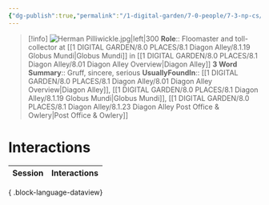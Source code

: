 ```yaml
---
{"dg-publish":true,"permalink":"/1-digital-garden/7-0-people/7-3-np-cs/herman-pilliwickle/","tags":["#person","#diagon-alley","#diagon-alley-resident","#local-official"]}
---
```


>[!info] 
>![Herman Pilliwickle.jpg|left|300](/img/user/1%20DIGITAL%20GARDEN/7.0%20PEOPLE/7.3%20NPCs/Headshots/Herman%20Pilliwickle.jpg)
>**Role**:: Floomaster and toll-collector at [[1 DIGITAL GARDEN/8.0 PLACES/8.1 Diagon Alley/8.1.19 Globus Mundi\|Globus Mundi]] in [[1 DIGITAL GARDEN/8.0 PLACES/8.1 Diagon Alley/8.01 Diagon Alley Overview\|Diagon Alley]]
>**3 Word Summary**:: Gruff, sincere, serious
>**UsuallyFoundIn**:: [[1 DIGITAL GARDEN/8.0 PLACES/8.1 Diagon Alley/8.01 Diagon Alley Overview\|Diagon Alley]], [[1 DIGITAL GARDEN/8.0 PLACES/8.1 Diagon Alley/8.1.19 Globus Mundi\|Globus Mundi]], [[1 DIGITAL GARDEN/8.0 PLACES/8.1 Diagon Alley/8.1.23 Diagon Alley Post Office & Owlery\|Post Office & Owlery]]

# Interactions

| Session | Interactions |
| ------- | ------------ |

{ .block-language-dataview}
